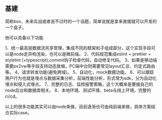 ## 基建

简称box，未来实战或者说不过时的一个话题，简单说就是拿来直接就可以开发的一个盒子。

他可以具备以下功能

1、统一最高层数据流共享管理，集成不同的框架和子组成部分，这个实现手段可以是node走异构渲染，也可以是微前端。
2、代码规范集成eslint + prettier + stylelint (+typescript),commit钩子检查代码，自动修复代码。
3、如果是移动端需要px2vw等手段支持动态放缩，PC端中台则需要常见layout汇总、约定式路由等。
4、请求转发功能(避免跨域)。
5、自动化，mock数据功能。
6、可以跟踪用户行为也就是埋点与数据采集分析，前端性能分析，形式常为sdk，分为自动化埋点和侵入式埋点。
7、完整的日志、监控报警策略，这个大概率是要接自己的node后台和数据库相关。
8、本地环境、测试环境、beta与线上环境，完整的ci/cd。


以上的很多功能其实可以由node来做，目前逐渐也可由纯前端来做，具体方案结合实际case。